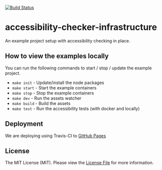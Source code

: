 [![Build Status](https://travis-ci.com/Enrise/accessibility-checker-infrastructure.svg?branch=master)](https://travis-ci.com/Enrise/accessibility-checker-infrastructure)

# accessibility-checker-infrastructure

An example project setup with accessibility checking in place.

## How to view the examples locally

You can run the following commands to start / stop / update the example project.
- `make init` - Update/install the node packages
- `make start` - Start the example containers
- `make stop` - Stop the example containers
- `make dev` - Run the assets watcher
- `make build` - Build the assets
- `make test` - Run the accessibility tests (with docker and locally)

## Deployment

We are deploying using Travis-CI to [GitHub Pages](https://enrise.github.io/accessibility-checker-infrastructure/)

## License

The MIT License (MIT). Please view the [License File](LICENSE) for more information.
